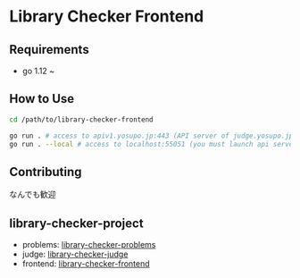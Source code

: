 # Library Checker Frontend

## Requirements

- go 1.12 ~

## How to Use

```sh
cd /path/to/library-checker-frontend

go run . # access to apiv1.yosupo.jp:443 (API server of judge.yosupo.jp)
go run . --local # access to localhost:55051 (you must launch api server in local)
```

## Contributing

なんでも歓迎

## library-checker-project

- problems: [library-checker-problems](https://github.com/yosupo06/library-checker-problems)
- judge: [library-checker-judge](https://github.com/yosupo06/library-checker-judge)
- frontend: [library-checker-frontend](https://github.com/yosupo06/library-checker-frontend)
